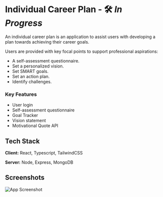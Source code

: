
# Individual Career Plan - 🛠 *In Progress*


An individual career plan is an application to assist users with developing a plan towards achieving their career goals.


Users are provided with key focal points to support professional aspirations:

- A self-assessment questionnaire.
- Set a personalized vision.
- Set SMART goals.
- Set an action plan.
- Identify challenges.


### Key Features

- User login
- Self-assessment questionnaire
- Goal Tracker
- Vision statement
- Motivational Quote API



## Tech Stack

**Client:** React, Typescript, TailwindCSS

**Server:** Node, Express, MongoDB



## Screenshots

![App Screenshot](https://github.com/R-LaRoi/icp-v1/assets/114012059/23f50790-593d-4fbd-b999-66ba561df1a1)

